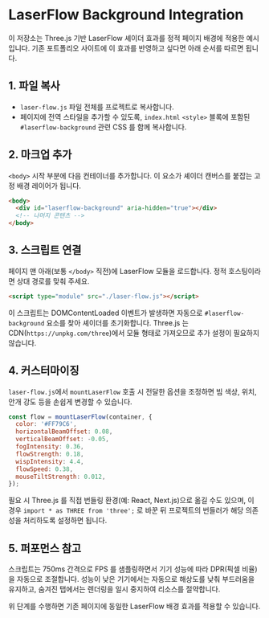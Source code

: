 # LaserFlow Background Integration

이 저장소는 Three.js 기반 LaserFlow 셰이더 효과를 정적 페이지 배경에 적용한 예시입니다. 기존 포트폴리오 사이트에 이 효과를 반영하고 싶다면 아래 순서를 따르면 됩니다.

## 1. 파일 복사
- `laser-flow.js` 파일 전체를 프로젝트로 복사합니다.
- 페이지에 전역 스타일을 추가할 수 있도록, `index.html` `<style>` 블록에 포함된 `#laserflow-background` 관련 CSS 를 함께 복사합니다.

## 2. 마크업 추가
`<body>` 시작 부분에 다음 컨테이너를 추가합니다. 이 요소가 셰이더 캔버스를 붙잡는 고정 배경 레이어가 됩니다.

```html
<body>
  <div id="laserflow-background" aria-hidden="true"></div>
  <!-- 나머지 콘텐츠 -->
</body>
```

## 3. 스크립트 연결
페이지 맨 아래(보통 `</body>` 직전)에 LaserFlow 모듈을 로드합니다. 정적 호스팅이라면 상대 경로를 맞춰 주세요.

```html
<script type="module" src="./laser-flow.js"></script>
```

이 스크립트는 DOMContentLoaded 이벤트가 발생하면 자동으로 `#laserflow-background` 요소를 찾아 셰이더를 초기화합니다. Three.js 는 CDN(`https://unpkg.com/three`)에서 모듈 형태로 가져오므로 추가 설정이 필요하지 않습니다.

## 4. 커스터마이징
`laser-flow.js`에서 `mountLaserFlow` 호출 시 전달한 옵션을 조정하면 빔 색상, 위치, 안개 강도 등을 손쉽게 변경할 수 있습니다.

```js
const flow = mountLaserFlow(container, {
  color: '#FF79C6',
  horizontalBeamOffset: 0.08,
  verticalBeamOffset: -0.05,
  fogIntensity: 0.36,
  flowStrength: 0.18,
  wispIntensity: 4.4,
  flowSpeed: 0.38,
  mouseTiltStrength: 0.012,
});
```

필요 시 Three.js 를 직접 번들링 환경(예: React, Next.js)으로 옮길 수도 있으며, 이 경우 `import * as THREE from 'three';` 로 바꾼 뒤 프로젝트의 번들러가 해당 의존성을 처리하도록 설정하면 됩니다.

## 5. 퍼포먼스 참고
스크립트는 750ms 간격으로 FPS 를 샘플링하면서 기기 성능에 따라 DPR(픽셀 비율)을 자동으로 조절합니다. 성능이 낮은 기기에서는 자동으로 해상도를 낮춰 부드러움을 유지하고, 숨겨진 탭에서는 렌더링을 일시 중지하여 리소스를 절약합니다.

위 단계를 수행하면 기존 페이지에 동일한 LaserFlow 배경 효과를 적용할 수 있습니다.
